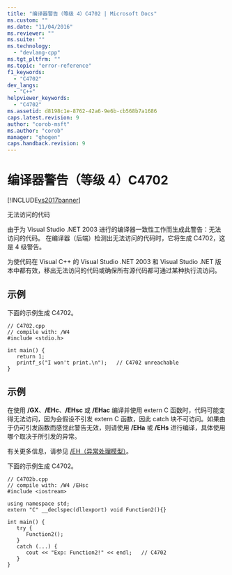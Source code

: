 ```yaml
---
title: "编译器警告（等级 4）C4702 | Microsoft Docs"
ms.custom: ""
ms.date: "11/04/2016"
ms.reviewer: ""
ms.suite: ""
ms.technology: 
  - "devlang-cpp"
ms.tgt_pltfrm: ""
ms.topic: "error-reference"
f1_keywords: 
  - "C4702"
dev_langs: 
  - "C++"
helpviewer_keywords: 
  - "C4702"
ms.assetid: d8198c1e-8762-42a6-9e6b-cb568b7a1686
caps.latest.revision: 9
author: "corob-msft"
ms.author: "corob"
manager: "ghogen"
caps.handback.revision: 9
---
```

# 编译器警告（等级 4）C4702
[!INCLUDE[vs2017banner](../../assembler/inline/includes/vs2017banner.md)]

无法访问的代码  
  
 由于为 Visual Studio .NET 2003 进行的编译器一致性工作而生成此警告：无法访问的代码。  在编译器（后端）检测出无法访问的代码时，它将生成 C4702，这是 4 级警告。  
  
 为使代码在 Visual C\+\+ 的 Visual Studio .NET 2003 和 Visual Studio .NET 版本中都有效，移出无法访问的代码或确保所有源代码都可通过某种执行流访问。  
  
## 示例  
 下面的示例生成 C4702。  
  
```  
// C4702.cpp  
// compile with: /W4  
#include <stdio.h>  
  
int main() {  
   return 1;  
   printf_s("I won't print.\n");   // C4702 unreachable  
}  
```  
  
## 示例  
 在使用 **\/GX**、**\/EHc**、**\/EHsc** 或  **\/EHac** 编译并使用 extern C 函数时，代码可能变得无法访问，因为会假设不引发 extern C 函数，因此 catch 块不可访问。如果由于仍可引发函数而感觉此警告无效，则请使用 **\/EHa** 或 **\/EHs** 进行编译，具体使用哪个取决于所引发的异常。  
  
 有关更多信息，请参见 [\/EH（异常处理模型）](../../build/reference/eh-exception-handling-model.md)。  
  
 下面的示例生成 C4702。  
  
```  
// C4702b.cpp  
// compile with: /W4 /EHsc  
#include <iostream>  
  
using namespace std;  
extern "C" __declspec(dllexport) void Function2(){}  
  
int main() {  
   try {  
      Function2();  
   }  
   catch (...) {  
      cout << "Exp: Function2!" << endl;   // C4702  
   }  
}  
```